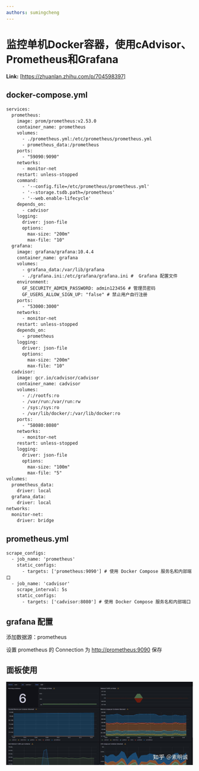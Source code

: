 ```yaml
---
authors: sumingcheng
---
```

# 监控单机Docker容器，使用cAdvisor、Prometheus和Grafana



 **Link:** [https://zhuanlan.zhihu.com/p/704598397]

## docker-compose.yml  
```
services:
  prometheus:
    image: prom/prometheus:v2.53.0
    container_name: prometheus
    volumes:
      - ./prometheus.yml:/etc/prometheus/prometheus.yml
      - prometheus_data:/prometheus
    ports:
      - "59090:9090"
    networks:
      - monitor-net
    restart: unless-stopped
    command:
      - '--config.file=/etc/prometheus/prometheus.yml'
      - '--storage.tsdb.path=/prometheus'
      - '--web.enable-lifecycle'
    depends_on:
      - cadvisor
    logging:
      driver: json-file
      options:
        max-size: "200m"
        max-file: "10"
  grafana:
    image: grafana/grafana:10.4.4
    container_name: grafana
    volumes:
      - grafana_data:/var/lib/grafana
      - ./grafana.ini:/etc/grafana/grafana.ini #  Grafana 配置文件
    environment:
      GF_SECURITY_ADMIN_PASSWORD: admin123456 # 管理员密码
      GF_USERS_ALLOW_SIGN_UP: "false" # 禁止用户自行注册
    ports:
      - "53000:3000"
    networks:
      - monitor-net
    restart: unless-stopped
    depends_on:
      - prometheus
    logging:
      driver: json-file
      options:
        max-size: "200m"
        max-file: "10"
  cadvisor:
    image: gcr.io/cadvisor/cadvisor
    container_name: cadvisor
    volumes:
      - /:/rootfs:ro
      - /var/run:/var/run:rw
      - /sys:/sys:ro
      - /var/lib/docker/:/var/lib/docker:ro
    ports:
      - "58080:8080"
    networks:
      - monitor-net
    restart: unless-stopped
    logging:
      driver: json-file
      options:
        max-size: "100m"
        max-file: "5"
volumes:
  prometheus_data:
    driver: local
  grafana_data:
    driver: local
networks:
  monitor-net:
    driver: bridge

```
## prometheus.yml  
```
scrape_configs:
  - job_name: 'prometheus'
    static_configs:
      - targets: ['prometheus:9090'] # 使用 Docker Compose 服务名和内部端口
  - job_name: 'cadvisor'
    scrape_interval: 5s
    static_configs:
      - targets: ['cadvisor:8080'] # 使用 Docker Compose 服务名和内部端口

```
## grafana 配置  

添加数据源：prometheus

设置 prometheus 的 Connection 为 [http://prometheus:9090](http://prometheus:9090) 保存

## 面板使用  

  


![a99b4cb38396d462a5825c43f5c55e8d](../image/a99b4cb38396d462a5825c43f5c55e8d.jpg)
